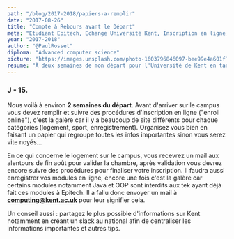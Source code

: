 ```yaml
---
path: "/blog/2017-2018/papiers-a-remplir"
date: "2017-08-26"
title: "Compte à Rebours avant le Départ"
meta: "Etudiant Epitech, Echange Université Kent, Inscription en ligne, Logement sur campus, Enregistrement de modules, Java, OOP, Partage d'informations, Conseils pour les étudiants."
year: "2017-2018"
author: "@PaulRosset"
diploma: "Advanced computer science"
picture: "https://images.unsplash.com/photo-1603796846097-bee99e4a601f?ixlib=rb-4.0.3&ixid=M3wxMjA3fDB8MHxwaG90by1wYWdlfHx8fGVufDB8fHx8fA%3D%3D&auto=format&fit=crop&w=1471&q=80"
resume: "À deux semaines de mon départ pour l'Université de Kent en tant qu'étudiant d'Epitech, j'ai commencé le processus d'inscription en ligne. Il est complexe et implique de nombreux sites différents pour différents domaines tels que le logement et le sport. J'ai dû valider ma chambre et enregistrer mes modules, certains d'entre eux, comme Java et OOP, sont interdits pour les étudiants Epitech. Il est essentiel de partager les informations et les conseils pour naviguer dans ce processus."
---
```


### J - 15.

Nous voilà à environ **2 semaines du départ**. Avant d'arriver sur le campus vous devez remplir et suivre des procédures d'inscription en ligne ("enroll online"), c'est la galère car il y a beaucoup de site différents pour chaque catégories (logement, sport, enregistrement). Organisez vous bien en faisant un papier qui regroupe toutes les infos importantes sinon vous serez vite noyés...

En ce qui concerne le logement sur le campus, vous recevrez un mail aux alentours de fin août pour valider la chambre, après validation vous devrez encore suivre des procédures pour finaliser votre inscription. Il faudra aussi enregistrer vos modules en ligne, encore une fois c'est la galère car certains modules notamment Java et OOP sont interdits aux tek ayant déjà fait ces modules à Epitech. Il a fallu donc envoyer un mail à **computing@kent.ac.uk** pour leur signifier cela.

Un conseil aussi : partagez le plus possible d'informations sur Kent notamment en créant un slack au national afin de centraliser les informations importantes et autres tips.
